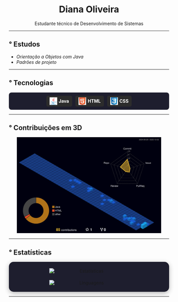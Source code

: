 <h1 align="center"> Diana Oliveira</h1>
<p align="center"> Estudante técnico de Desenvolvimento de Sistemas </p>

---

## ° Estudos
- *Orientação a Objetos com Java*
- *Padrões de projeto*

---

## ° Tecnologias

<div style="display: flex; gap: 10px; background-color: #1e1e2e; padding: 10px; border-radius: 8px; justify-content: center;">
 
  <div style="display: flex; align-items: center; gap: 5px; padding: 5px 10px; background-color: #2c2c2c; border-radius: 5px;">
    <img src="https://raw.githubusercontent.com/devicons/devicon/master/icons/java/java-original.svg" alt="Java" width="24"/>
    <span style="color: white; font-weight: bold;">Java</span>
  </div>

  <div style="display: flex; align-items: center; gap: 5px; padding: 5px 10px; background-color: #2c2c2c; border-radius: 5px;">
    <img src="https://raw.githubusercontent.com/devicons/devicon/master/icons/html5/html5-original.svg" alt="HTML5" width="24"/>
    <span style="color: white; font-weight: bold;">HTML</span>
  </div>

  <div style="display: flex; align-items: center; gap: 5px; padding: 5px 10px; background-color: #2c2c2c; border-radius: 5px;">
    <img src="https://raw.githubusercontent.com/devicons/devicon/master/icons/css3/css3-original.svg" alt="CSS3" width="24"/>
    <span style="color: white; font-weight: bold;">CSS</span>
  </div>


</div>


---

## ° Contribuições em 3D
<div align="center">

<img src="./profile-3d-contrib/profile-night-view.svg" alt="3D Contributions" width="90%"/>

</div>

---

## ° Estatísticas

<div align="center" style="background-color:#1e1e2e; padding:20px; border-radius:15px; box-shadow: 0 4px 15px rgba(0,0,0,0.3); display: inline-flex; gap:20px; flex-wrap: wrap; justify-content: center;">

  <img src="https://github-readme-stats.vercel.app/api?username=Diana2716&show_icons=true&theme=tokyonight&hide_border=true" alt="Estatísticas" width="250"/>
  
  <img src="https://github-readme-stats.vercel.app/api/top-langs/?username=Diana2716&layout=compact&theme=tokyonight&hide_border=true" alt="Linguagens" width="250"/>

</div>

---
